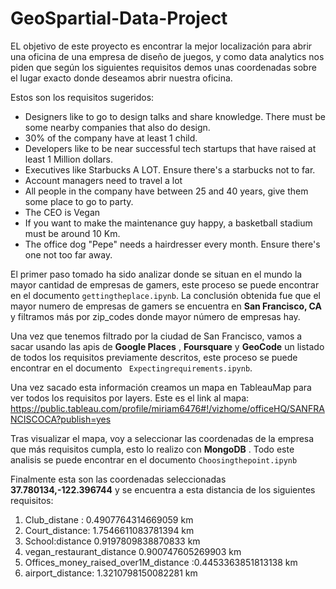 # GeoSpartial-Data-Project

EL objetivo de este proyecto es encontrar la mejor localización para abrir una oficina de una empresa de diseño de juegos, y como data analytics nos piden que  según los siguientes requisitos demos unas coordenadas sobre el lugar exacto donde deseamos abrir nuestra oficina.

Estos son los requisitos sugeridos:

- Designers like to go to design talks and share knowledge. There must be some nearby companies that also do design.
- 30% of the company have at least 1 child.
- Developers like to be near successful tech startups that have raised at least 1 Million dollars.
- Executives like Starbucks A LOT. Ensure there's a starbucks not to far.
- Account managers need to travel a lot
- All people in the company have between 25 and 40 years, give them some place to go to party.
- The CEO is Vegan
- If you want to make the maintenance guy happy, a basketball stadium must be around 10 Km.
- The office dog "Pepe" needs a hairdresser every month. Ensure there's one not too far away.

El primer paso tomado ha sido analizar donde se situan en el mundo la mayor cantidad de empresas de gamers, este proceso se puede encontrar en el documento ``gettingtheplace.ipynb``. 
La conclusión obtenida fue que el mayor numero de empresas de gamers se encuentra en **San Francisco, CA** y filtramos más por zip_codes donde mayor número de empresas hay.

Una vez que tenemos filtrado por la ciudad de San Francisco, vamos a sacar usando las apis de **Google Places** , **Foursquare**  y **GeoCode** un listado de todos los requisitos previamente descritos, este proceso se puede encontrar en el documento `` Expectingrequirements.ipynb``.

Una vez sacado esta información creamos un mapa en TableauMap para ver todos los requisitos por layers. 
Este es el link al mapa:
https://public.tableau.com/profile/miriam6476#!/vizhome/officeHQ/SANFRANCISCOCA?publish=yes



Tras visualizar el mapa, voy a seleccionar las coordenadas de la empresa que más requisitos cumpla, esto lo realizo con **MongoDB** . Todo este analisis se puede encontrar en el documento ``Choosingthepoint.ipynb``

Finalmente esta son las coordenadas seleccionadas **37.780134,-122.396744** y se encuentra a esta distancia de los siguientes requisitos:

1. Club_distane : 0.4907764314669059 km
2. Court_distance: 1.7546611083781394 km
3. School:distance 0.9197809838870833 km
4. vegan_restaurant_distance 0.900747605269903 km
5. Offices_money_raised_over1M_distance :0.4453363851813138 km
6. airport_distance: 1.3210798150082281 km






